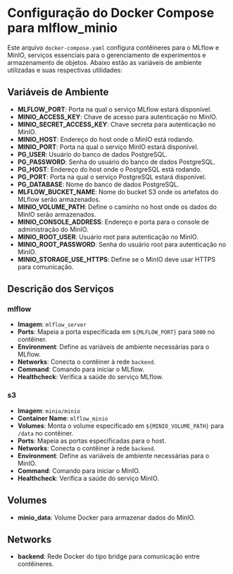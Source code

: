 # Configuração do Docker Compose para mlflow_minio

Este arquivo `docker-compose.yaml` configura contêineres para o MLflow e MinIO, serviços essenciais para o gerenciamento de experimentos e armazenamento de objetos. Abaixo estão as variáveis de ambiente utilizadas e suas respectivas utilidades:

## Variáveis de Ambiente

- **MLFLOW_PORT**: Porta na qual o serviço MLflow estará disponível.
- **MINIO_ACCESS_KEY**: Chave de acesso para autenticação no MinIO.
- **MINIO_SECRET_ACCESS_KEY**: Chave secreta para autenticação no MinIO.
- **MINIO_HOST**: Endereço do host onde o MinIO está rodando.
- **MINIO_PORT**: Porta na qual o serviço MinIO estará disponível.
- **PG_USER**: Usuário do banco de dados PostgreSQL.
- **PG_PASSWORD**: Senha do usuário do banco de dados PostgreSQL.
- **PG_HOST**: Endereço do host onde o PostgreSQL está rodando.
- **PG_PORT**: Porta na qual o serviço PostgreSQL estará disponível.
- **PG_DATABASE**: Nome do banco de dados PostgreSQL.
- **MLFLOW_BUCKET_NAME**: Nome do bucket S3 onde os artefatos do MLflow serão armazenados.
- **MINIO_VOLUME_PATH**: Define o caminho no host onde os dados do MinIO serão armazenados.
- **MINIO_CONSOLE_ADDRESS**: Endereço e porta para o console de administração do MinIO.
- **MINIO_ROOT_USER**: Usuário root para autenticação no MinIO.
- **MINIO_ROOT_PASSWORD**: Senha do usuário root para autenticação no MinIO.
- **MINIO_STORAGE_USE_HTTPS**: Define se o MinIO deve usar HTTPS para comunicação.

## Descrição dos Serviços

### mlflow

- **Imagem**: `mlflow_server`
- **Ports**: Mapeia a porta especificada em `${MLFLOW_PORT}` para `5000` no contêiner.
- **Environment**: Define as variáveis de ambiente necessárias para o MLflow.
- **Networks**: Conecta o contêiner à rede `backend`.
- **Command**: Comando para iniciar o MLflow.
- **Healthcheck**: Verifica a saúde do serviço MLflow.

### s3

- **Imagem**: `minio/minio`
- **Container Name**: `mlflow_minio`
- **Volumes**: Monta o volume especificado em `${MINIO_VOLUME_PATH}` para `/data` no contêiner.
- **Ports**: Mapeia as portas especificadas para o host.
- **Networks**: Conecta o contêiner à rede `backend`.
- **Environment**: Define as variáveis de ambiente necessárias para o MinIO.
- **Command**: Comando para iniciar o MinIO.
- **Healthcheck**: Verifica a saúde do serviço MinIO.

## Volumes

- **minio_data**: Volume Docker para armazenar dados do MinIO.

## Networks

- **backend**: Rede Docker do tipo bridge para comunicação entre contêineres.